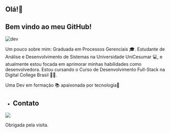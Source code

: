   ## Olá!👋
  ## Bem vindo ao meu GitHub!
  
  ![dev](https://github.com/adrieleaquino/adrieleaquino/assets/110426119/13dd0e61-549c-4be3-836d-e775bdae0c9a)

  Um pouco sobre mim:
  Graduada em Processos Gerenciais 🎓. Estudante de Análise e Desenvolvimento de Sistemas na Universidade UniCesumar 💻, e atualmente estou focada em aprimorar minhas habilidades como 
  desenvolvedora. Estou cursando o Curso de Desenvolvimento Full-Stack na Digital College Brasil 👩‍💻.
  
  Uma Dev em formação 📚 apaixonada por tecnologia💜
  

 - ## Contato
<a href="https://www.linkedin.com/in/adriele-oliveira-275251191/" target="_blank"><img loading="lazy" src="https://img.shields.io/badge/-LinkedIn-%230077B5?style=for-the- 
   badge&logo=linkedin&logoColor=white" target="_blank"></a>
 

  Obrigada pela visita.
  
